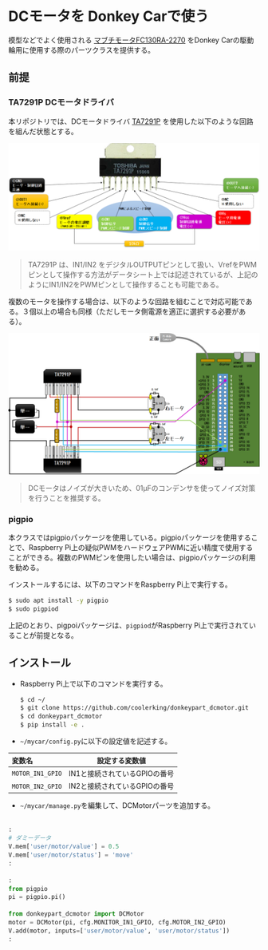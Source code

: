# DCモータを Donkey Carで使う

模型などでよく使用される [マブチモータFC130RA-2270](https://product.mabuchi-motor.co.jp/detail.html?id=9) をDonkey Carの駆動輪用に使用する際のパーツクラスを提供する。


## 前提

### TA7291P DCモータドライバ

本リポジトリでは、DCモータドライバ [TA7291P](http://akizukidenshi.com/catalog/g/gI-02001/) を使用した以下のような回路を組んだ状態とする。

![TA7291P回路図](./assets/ta7291p_two_pwms.png)

> TA7291P は、IN1/IN2 をデジタルOUTPUTピンとして扱い、VrefをPWMピンとして操作する方法がデータシート上では記述されているが、上記のようにIN1/IN2をPWMピンとして操作することも可能である。

複数のモータを操作する場合は、以下のような回路を組むことで対応可能である。３個以上の場合も同様（ただしモータ側電源を適正に選択する必要がある）。

![TA7291P回路図　複数モータ](./assets/two_motors.png)

> DCモータはノイズが大きいため、01μFのコンデンサを使ってノイズ対策を行うことを推奨する。

### pigpio

本クラスではpigpioパッケージを使用している。pigpioパッケージを使用することで、Raspberry Pi上の疑似PWMをハードウェアPWMに近い精度で使用することができる。複数のPWMピンを使用したい場合は、pigpioパッケージの利用を勧める。

インストールするには、以下のコマンドをRaspberry Pi上で実行する。

```bash
$ sudo apt install -y pigpio
$ sudo pigpiod
```

上記のとおり、pigpoiパッケージは、`pigpiod`がRaspberry Pi上で実行されていることが前提となる。

## インストール

- Raspberry Pi上で以下のコマンドを実行する。
   ```bash
   $ cd ~/
   $ git clone https://github.com/coolerking/donkeypart_dcmotor.git
   $ cd donkeypart_dcmotor
   $ pip install -e .
   ```

- `~/mycar/config.py`に以下の設定値を記述する。

|変数名|設定する変数値|
|:----|-------------|
| `MOTOR_IN1_GPIO`|IN1と接続されているGPIOの番号|
| `MOTOR_IN2_GPIO`|IN2と接続されているGPIOの番号|

- `~/mycar/manage.py`を編集して、DCMotorパーツを追加する。

```python

:
# ダミーデータ
V.mem['user/motor/value'] = 0.5
V.mem['user/motor/status'] = 'move'
:

:
from pigpio
pi = pigpio.pi()

from donkeypart_dcmotor import DCMotor
motor = DCMotor(pi, cfg.MONITOR_IN1_GPIO, cfg.MOTOR_IN2_GPIO)
V.add(motor, inputs=['user/motor/value', 'user/motor/status'])
:

```

